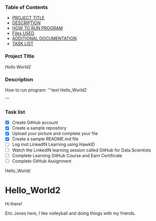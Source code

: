 ### Table of Contents

- [PROJECT TITLE](#Project-Title)
- [DESCRIPTION](#Description)
- [HOW TO RUN PROGRAM](#How-to-run-program)
- [Files USED](#files-used)
- [ADDITIONAL DOCUMENTATION](#Additional-Documentation)
- [TASK LIST](#Task-List)

### Project TItle

*Hello World2*

### Description

How to run program:
'''text
Hello_World2


'''

### Task list

- [x] Create GitHub account
- [x] Create a sample repository
- [x] Upload your picture and complete your file
- [x] Create a sample README.md file
- [ ] Log inot LinkedIN Learning using HawkID
- [ ] Watch the LinkedIN learning session called GitHub for Data Scientists
- [ ] Complete Learning GitHub Course and Earn Certificate
- [ ] Complete GitHub Assignment

Hello_World/


# Hello_World2

Hi there!

Eric Jones here, I like volleyball and doing things with my friends. 
